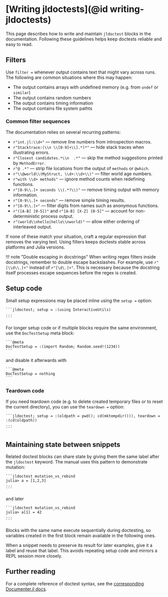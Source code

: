 # [Writing jldoctests](@id writing-jldoctests)

This page describes how to write and maintain `jldoctest` blocks in the documentation. Following these guidelines helps keep doctests reliable and easy to read.

## Filters

Use `filter =` whenever output contains text that might vary across runs.
The following are common situations where this may happen:

- The output contains arrays with undefined memory (e.g. from `undef` or `similar`)
- The output contains random numbers
- The output contains timing information
- The output contains file system pathts


### Common filter sequences

The documentation relies on several recurring patterns:
- `r"int.jl:\\d+"` — remove line numbers from introspection macros.
- `r"Stacktrace:(\\n \\[0-9]+\\].*)*"` — hide stack traces when illustrating
  errors.
- `r"Closest candidates.*\\n  .*"` — skip the method suggestions printed by
  `MethodError`.
- `r"@ .*"` — strip file locations from the output of `methods` or
  `@which`.
- `r"\\@world\\(MyStruct, \\d+:\\d+\\)"` — filter world age numbers.
- `r"with \\d+ methods"` — ignore method counts when redefining functions.
- `r"[0-9\\.]+ seconds \\(.*?\\)"` — remove timing output with memory
  information.
- `r"[0-9\\.]+ seconds"` — remove simple timing results.
- `r"[0-9\\.]+"` — filter digits from names such as anonymous functions.
- `r"([A-B] [0-5])"` and `r"[A-B] [X-Z] [0-5]"` — account for non-deterministic
  process output.
- `r"(world\\nhello|hello\\nworld)"` — allow either ordering of interleaved
  output.

If none of these match your situation, craft a regular expression that
removes the varying text. Using filters keeps doctests stable across
platforms and Julia versions.

!!! note "Double escaping in docstrings"
    When writing regex filters inside docstrings, remember to double escape
    backslashes. For example, use `r"[\\d\\.]+"` instead of `r"[\d\.]+"`.
    This is necessary because the docstring itself processes escape sequences
    before the regex is created.

## Setup code

Small setup expressions may be placed inline using the `setup =` option:

````
```jldoctest; setup = :(using InteractiveUtils)
...
```
````

For longer setup code or if multiple blocks require the same environment, use the
`DocTestSetup` meta block:

````
```@meta
DocTestSetup = :(import Random; Random.seed!(1234))
```
````

and disable it afterwards with

````
```@meta
DocTestSetup = nothing
```
````

### Teardown code

If you need teardown code (e.g. to delete created temporary files or to reset
the current directory), you can use the `teardown =` option:

````
```jldoctest; setup = :(oldpath = pwd(); cd(mktempdir())), teardown = :(cd(oldpath))
...
```
````

## Maintaining state between snippets

Related doctest blocks can share state by giving them the same label after the
`jldoctest` keyword. The manual uses this pattern to demonstrate mutation:

````
```jldoctest mutation_vs_rebind
julia> a = [1,2,3]
...
```
````

and later

````
```jldoctest mutation_vs_rebind
julia> a[1] = 42
...
```
````

Blocks with the same name execute sequentially during doctesting, so variables
created in the first block remain available in the following ones.

When a snippet needs to preserve its result for later examples, give it a label
and reuse that label. This avoids repeating setup code and mirrors a REPL
session more closely.

## Further reading
For a complete reference of doctest syntax, see the [corresponding Documenter.jl docs](https://documenter.juliadocs.org/stable/man/doctests/).
